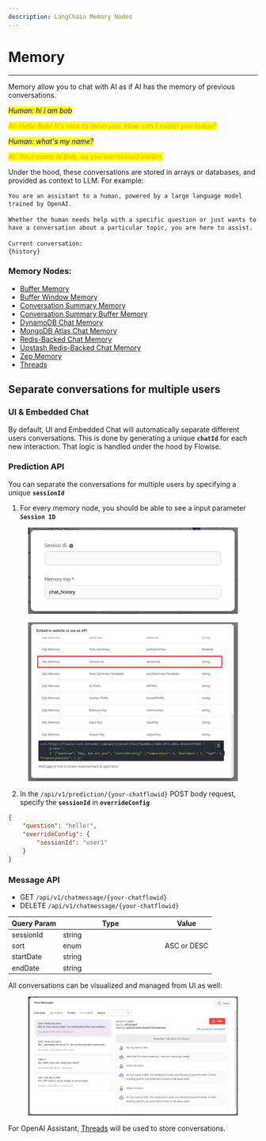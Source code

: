 ```yaml
---
description: LangChain Memory Nodes
---
```


# Memory

***

Memory allow you to chat with AI as if AI has the memory of previous conversations.

_<mark style="color:blue;">Human: hi i am bob</mark>_

_<mark style="color:orange;">AI: Hello Bob! It's nice to meet you. How can I assist you today?</mark>_

_<mark style="color:blue;">Human: what's my name?</mark>_

_<mark style="color:orange;">AI: Your name is Bob, as you mentioned earlier.</mark>_

Under the hood, these conversations are stored in arrays or databases, and provided as context to LLM. For example:

```
You are an assistant to a human, powered by a large language model trained by OpenAI.

Whether the human needs help with a specific question or just wants to have a conversation about a particular topic, you are here to assist.

Current conversation:
{history}
```

### Memory Nodes:

* [Buffer Memory](buffer-memory.md)
* [Buffer Window Memory](buffer-window-memory.md)
* [Conversation Summary Memory](conversation-summary-memory.md)
* [Conversation Summary Buffer Memory](conversation-summary-buffer-memory.md)
* [DynamoDB Chat Memory](dynamodb-chat-memory.md)
* [MongoDB Atlas Chat Memory](mongodb-atlas-chat-memory.md)
* [Redis-Backed Chat Memory](redis-backed-chat-memory.md)
* [Upstash Redis-Backed Chat Memory](upstash-redis-backed-chat-memory.md)
* [Zep Memory](zep-memory.md)
* [Threads](../agents/openai-assistant/threads.md)

## Separate conversations for multiple users

### UI & Embedded Chat

By default, UI and Embedded Chat will automatically separate different users conversations. This is done by generating a unique **`chatId`** for each new interaction. That logic is handled under the hood by Flowise.

### Prediction API

You can separate the conversations for multiple users by specifying a unique **`sessionId`**

1. For every memory node, you should be able to see a input parameter **`Session ID`**

<figure><img src="../../../.gitbook/assets/image (76).png" alt="" width="563"><figcaption></figcaption></figure>

<figure><img src="../../../.gitbook/assets/Untitled (1) (1) (1) (1) (1) (1).png" alt="" width="563"><figcaption></figcaption></figure>

2. In the `/api/v1/prediction/{your-chatflowid}` POST body request, specify the **`sessionId`** in **`overrideConfig`**

```json
{
    "question": "hello!",
    "overrideConfig": {
        "sessionId": "user1"
    }
}
```

### Message API

* GET `/api/v1/chatmessage/{your-chatflowid}`
* DELETE `/api/v1/chatmessage/{your-chatflowid}`

<table><thead><tr><th>Query Param</th><th width="192">Type</th><th>Value</th></tr></thead><tbody><tr><td>sessionId</td><td>string</td><td></td></tr><tr><td>sort</td><td>enum</td><td>ASC or DESC</td></tr><tr><td>startDate</td><td>string</td><td></td></tr><tr><td>endDate</td><td>string</td><td></td></tr></tbody></table>

All conversations can be visualized and managed from UI as well:

<figure><img src="../../../.gitbook/assets/image (78).png" alt=""><figcaption></figcaption></figure>

For OpenAI Assistant, [Threads](../agents/openai-assistant/threads.md) will be used to store conversations.
